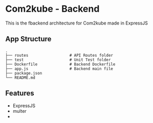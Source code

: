# Com2kube - Backend

This is the fbackend architecture for Com2kube made in ExpressJS

## App Structure

    .
    ├── routes                  # API Routes folder
    ├── test                    # Unit Test folder
    ├── Dockerfile              # Backend Dockerfile
    ├── app.js                  # Backend main file
    ├── package.json
    └── README.md

## Features

- ExpressJS
- multer
- 
